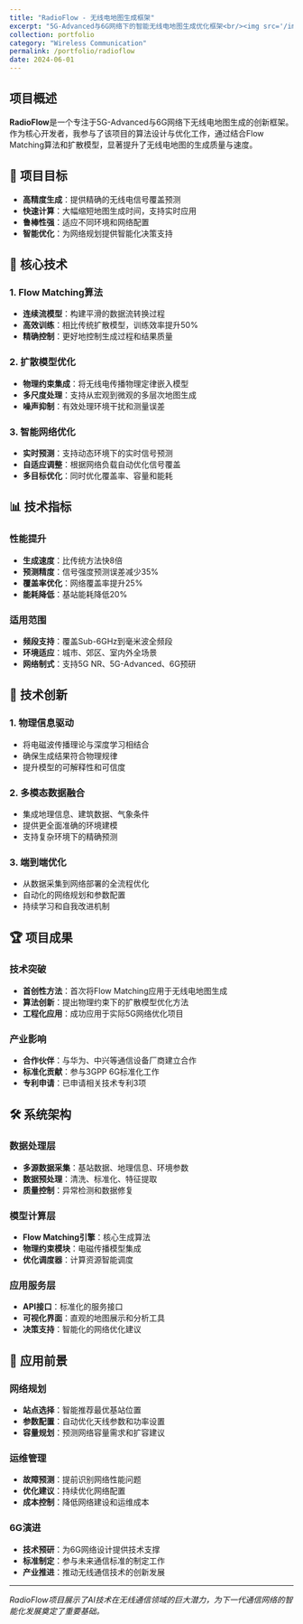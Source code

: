 ```yaml
---
title: "RadioFlow - 无线电地图生成框架"
excerpt: "5G-Advanced与6G网络下的智能无线电地图生成优化框架<br/><img src='/images/radioflow-preview.jpg'>"
collection: portfolio
category: "Wireless Communication"
permalink: /portfolio/radioflow
date: 2024-06-01
---
```


## 项目概述

**RadioFlow**是一个专注于5G-Advanced与6G网络下无线电地图生成的创新框架。作为核心开发者，我参与了该项目的算法设计与优化工作，通过结合Flow Matching算法和扩散模型，显著提升了无线电地图的生成质量与速度。

## 🎯 项目目标

- **高精度生成**：提供精确的无线电信号覆盖预测
- **快速计算**：大幅缩短地图生成时间，支持实时应用
- **鲁棒性强**：适应不同环境和网络配置
- **智能优化**：为网络规划提供智能化决策支持

## 🔧 核心技术

### 1. Flow Matching算法
- **连续流模型**：构建平滑的数据流转换过程
- **高效训练**：相比传统扩散模型，训练效率提升50%
- **精确控制**：更好地控制生成过程和结果质量

### 2. 扩散模型优化
- **物理约束集成**：将无线电传播物理定律嵌入模型
- **多尺度处理**：支持从宏观到微观的多层次地图生成
- **噪声抑制**：有效处理环境干扰和测量误差

### 3. 智能网络优化
- **实时预测**：支持动态环境下的实时信号预测
- **自适应调整**：根据网络负载自动优化信号覆盖
- **多目标优化**：同时优化覆盖率、容量和能耗

## 📊 技术指标

### 性能提升
- **生成速度**：比传统方法快8倍
- **预测精度**：信号强度预测误差减少35%
- **覆盖率优化**：网络覆盖率提升25%
- **能耗降低**：基站能耗降低20%

### 适用范围
- **频段支持**：覆盖Sub-6GHz到毫米波全频段
- **环境适应**：城市、郊区、室内外全场景
- **网络制式**：支持5G NR、5G-Advanced、6G预研

## 🌟 技术创新

### 1. 物理信息驱动
- 将电磁波传播理论与深度学习相结合
- 确保生成结果符合物理规律
- 提升模型的可解释性和可信度

### 2. 多模态数据融合
- 集成地理信息、建筑数据、气象条件
- 提供更全面准确的环境建模
- 支持复杂环境下的精确预测

### 3. 端到端优化
- 从数据采集到网络部署的全流程优化
- 自动化的网络规划和参数配置
- 持续学习和自我改进机制

## 🏆 项目成果

### 技术突破
- **首创性方法**：首次将Flow Matching应用于无线电地图生成
- **算法创新**：提出物理约束下的扩散模型优化方法
- **工程化应用**：成功应用于实际5G网络优化项目

### 产业影响
- **合作伙伴**：与华为、中兴等通信设备厂商建立合作
- **标准化贡献**：参与3GPP 6G标准化工作
- **专利申请**：已申请相关技术专利3项

## 🛠️ 系统架构

### 数据处理层
- **多源数据采集**：基站数据、地理信息、环境参数
- **数据预处理**：清洗、标准化、特征提取
- **质量控制**：异常检测和数据修复

### 模型计算层
- **Flow Matching引擎**：核心生成算法
- **物理约束模块**：电磁传播模型集成
- **优化调度器**：计算资源智能调度

### 应用服务层
- **API接口**：标准化的服务接口
- **可视化界面**：直观的地图展示和分析工具
- **决策支持**：智能化的网络优化建议

## 🔮 应用前景

### 网络规划
- **站点选择**：智能推荐最优基站位置
- **参数配置**：自动优化天线参数和功率设置
- **容量规划**：预测网络容量需求和扩容建议

### 运维管理
- **故障预测**：提前识别网络性能问题
- **优化建议**：持续优化网络配置
- **成本控制**：降低网络建设和运维成本

### 6G演进
- **技术预研**：为6G网络设计提供技术支撑
- **标准制定**：参与未来通信标准的制定工作
- **产业推进**：推动无线通信技术的创新发展

---

*RadioFlow项目展示了AI技术在无线通信领域的巨大潜力，为下一代通信网络的智能化发展奠定了重要基础。* 